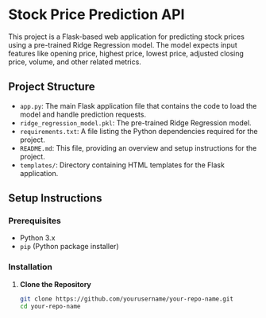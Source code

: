 # Stock Price Prediction API

This project is a Flask-based web application for predicting stock prices using a pre-trained Ridge Regression model. The model expects input features like opening price, highest price, lowest price, adjusted closing price, volume, and other related metrics.

## Project Structure


- `app.py`: The main Flask application file that contains the code to load the model and handle prediction requests.
- `ridge_regression_model.pkl`: The pre-trained Ridge Regression model.
- `requirements.txt`: A file listing the Python dependencies required for the project.
- `README.md`: This file, providing an overview and setup instructions for the project.
- `templates/`: Directory containing HTML templates for the Flask application.

## Setup Instructions

### Prerequisites

- Python 3.x
- `pip` (Python package installer)

### Installation

1. **Clone the Repository**

   ```bash
   git clone https://github.com/yourusername/your-repo-name.git
   cd your-repo-name
